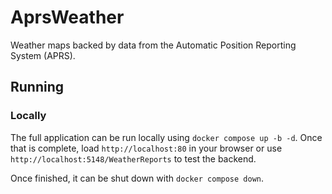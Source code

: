 # AprsWeather

Weather maps backed by data from the Automatic Position Reporting System (APRS).

## Running

### Locally

The full application can be run locally using `docker compose up -b -d`.
Once that is complete, load `http://localhost:80` in your browser or use `http://localhost:5148/WeatherReports` to test the backend.

Once finished, it can be shut down with `docker compose down`.
